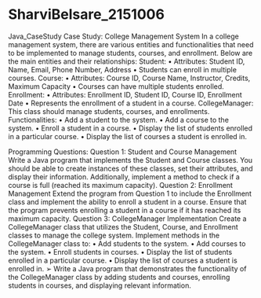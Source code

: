 # SharviBelsare_2151006
Java_CaseStudy
Case Study: College Management System
In a college management system, there are various entities and functionalities that need to 
be implemented to manage students, courses, and enrollment. Below are the main entities 
and their relationships:
 Student:
• Attributes: Student ID, Name, Email, Phone Number, Address
• Students can enroll in multiple courses.
 Course:
• Attributes: Course ID, Course Name, Instructor, Credits, Maximum Capacity
• Courses can have multiple students enrolled.
 Enrollment:
• Attributes: Enrollment ID, Student ID, Course ID, Enrollment Date
• Represents the enrollment of a student in a course.
 CollegeManager:
 This class should manage students, courses, and enrollments.
 Functionalities:
• Add a student to the system.
• Add a course to the system.
• Enroll a student in a course.
• Display the list of students enrolled in a particular course.
• Display the list of courses a student is enrolled in.

Programming Questions:
Question 1: Student and Course Management
Write a Java program that implements the Student and Course classes. You should be able 
to create instances of these classes, set their attributes, and display their information. 
Additionally, implement a method to check if a course is full (reached its maximum 
capacity).
Question 2: Enrollment Management
Extend the program from Question 1 to include the Enrollment class and implement the ability 
to enroll a student in a course. Ensure that the program prevents enrolling a student in a 
course if it has reached its maximum capacity.
Question 3: CollegeManager Implementation
Create a CollegeManager class that utilizes the Student, Course, and Enrollment classes to 
manage the college system. Implement methods in the CollegeManager class to:
• Add students to the system.
• Add courses to the system.
• Enroll students in courses.
• Display the list of students enrolled in a particular course.
• Display the list of courses a student is enrolled in.
➢ Write a Java program that demonstrates the functionality of the CollegeManager 
class by adding students and courses, enrolling students in courses, and displaying 
relevant information.
